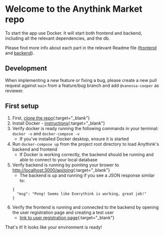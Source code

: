 # Welcome to the Anythink Market repo

To start the app use Docker. It will start both frontend and backend, including all the relevant dependencies, and the db.

Please find more info about each part in the relevant Readme file ([frontend](frontend/readme.md) and [backend](backend/README.md)).

## Development

When implementing a new feature or fixing a bug, please create a new pull request against `main` from a feature/bug branch and add `@vanessa-cooper` as reviewer.

## First setup

1. First, [clone the repo](https://github.com/ObelusFamily/Anythink-Market-dd1lf){:target="_blank"}
2. Install Docker - [instructions](https://docs.docker.com/get-docker/){:target="_blank"}
3. Verify docker is ready running the following commands in your terminal: `docker -v` and `docker-compose -v`
    - If you've installed Docker desktop, ensure it is started
4. Run `docker-compose up` from the project root directory to load Anythink's backend and frontend
    - If Docker is working correctly, the backend should be running and able to connect to your local database
5. Verify backend is running by pointing your brower to [http://localhost:3000/api/ping](http://localhost:3000/api/ping){:target="_blank"}
    - The backend is up and running if you see a JSON response similar to:
    ```
    {
      "msg": "Pong! Seems like Everythink is working, great job!"
    }
    ```
6. Verify the frontend is running and connected to the backend by opening the user registration page and creating a test user
    - [link to user registration page](http://localhost:3001/register){:target="_blank"}

That's it! It looks like your environment is ready!
